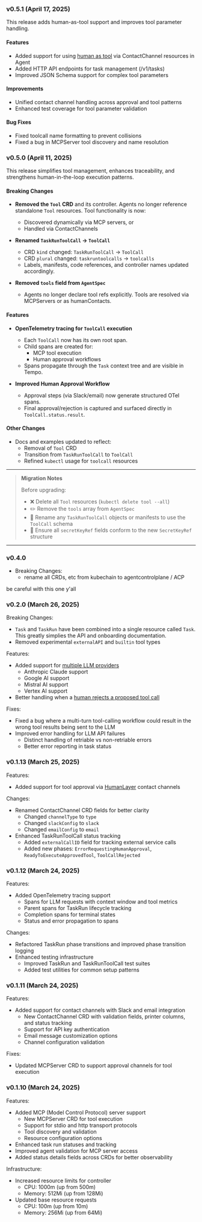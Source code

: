 ### v0.5.1 (April 17, 2025)

This release adds human-as-tool support and improves tool parameter handling.

#### Features

- Added support for using [human as tool](https://github.com/humanlayer/agentcontrolplane#incorporating-humans-as-tools) via ContactChannel resources in Agent
- Added HTTP API endpoints for task management (/v1/tasks)
- Improved JSON Schema support for complex tool parameters

#### Improvements

- Unified contact channel handling across approval and tool patterns
- Enhanced test coverage for tool parameter validation

#### Bug Fixes

- Fixed toolcall name formatting to prevent collisions
- Fixed a bug in MCPServer tool discovery and name resolution


### v0.5.0 (April 11, 2025) 

This release simplifies tool management, enhances traceability, and strengthens human-in-the-loop execution patterns.

#### Breaking Changes

- **Removed the `Tool` CRD** and its controller. Agents no longer reference standalone `Tool` resources. Tool functionality is now:
  - Discovered dynamically via MCP servers, or
  - Handled via ContactChannels

- **Renamed `TaskRunToolCall` → `ToolCall`**
  - CRD `kind` changed: `TaskRunToolCall` → `ToolCall`
  - CRD `plural` changed: `taskruntoolcalls` → `toolcalls`
  - Labels, manifests, code references, and controller names updated accordingly.

- **Removed `tools` field from `AgentSpec`**
  - Agents no longer declare tool refs explicitly. Tools are resolved via MCPServers or as humanContacts.

#### Features

- **OpenTelemetry tracing for `ToolCall` execution**
  - Each `ToolCall` now has its own root span.
  - Child spans are created for:
    - MCP tool execution
    - Human approval workflows
  - Spans propagate through the `Task` context tree and are visible in Tempo.

- **Improved Human Approval Workflow**
  - Approval steps (via Slack/email) now generate structured OTel spans.
  - Final approval/rejection is captured and surfaced directly in `ToolCall.status.result`.

#### Other Changes

- Docs and examples updated to reflect:
  - Removal of `Tool` CRD
  - Transition from `TaskRunToolCall` to `ToolCall`
  - Refined `kubectl` usage for `toolcall` resources

---

> **Migration Notes**
>
> Before upgrading:
>
> - ❌ Delete all `Tool` resources (`kubectl delete tool --all`)
> - ✏️ Remove the `tools` array from `AgentSpec`
> - 🔄 Rename any `TaskRunToolCall` objects or manifests to use the `ToolCall` schema
> - 🔐 Ensure all `secretKeyRef` fields conform to the new `SecretKeyRef` structure

---





### v0.4.0

- Breaking Changes:
  - rename all CRDs, etc from kubechain to agentcontrolplane / ACP

be careful with this one y'all

### v0.2.0 (March 26, 2025)

Breaking Changes:
- `Task` and `TaskRun` have been combined into a single resource called `Task`. This greatly simplies the API and onboarding documentation.
- Removed experimental `externalAPI` and `builtin` tool types

Features:
- Added support for [multiple LLM providers](../README.md#using-other-language-models)
  - Anthropic Claude support
  - Google AI support
  - Mistral AI support
  - Vertex AI support
- Better handling when a [human rejects a proposed tool call](../README.md#incorporating-human-approval)


Fixes:
- Fixed a bug where a multi-turn tool-calling workflow could result in the wrong tool results being sent to the LLM
- Improved error handling for LLM API failures
  - Distinct handling of retriable vs non-retriable errors
  - Better error reporting in task status

### v0.1.13 (March 25, 2025)

Features:
- Added support for tool approval via [HumanLayer](https://humanlayer.dev) contact channels

Changes:
- Renamed ContactChannel CRD fields for better clarity
  - Changed `channelType` to `type`
  - Changed `slackConfig` to `slack`
  - Changed `emailConfig` to `email`
- Enhanced TaskRunToolCall status tracking
  - Added `externalCallID` field for tracking external service calls
  - Added new phases: `ErrorRequestingHumanApproval`, `ReadyToExecuteApprovedTool`, `ToolCallRejected`

### v0.1.12 (March 24, 2025)

Features:
- Added OpenTelemetry tracing support
  - Spans for LLM requests with context window and tool metrics
  - Parent spans for TaskRun lifecycle tracking
  - Completion spans for terminal states
  - Status and error propagation to spans

Changes:
- Refactored TaskRun phase transitions and improved phase transition logging
- Enhanced testing infrastructure
  - Improved TaskRun and TaskRunToolCall test suites
  - Added test utilities for common setup patterns

### v0.1.11 (March 24, 2025)

Features:
- Added support for contact channels with Slack and email integration
  - New ContactChannel CRD with validation fields, printer columns, and status tracking
  - Support for API key authentication
  - Email message customization options
  - Channel configuration validation

Fixes:
- Updated MCPServer CRD to support approval channels for tool execution

### v0.1.10 (March 24, 2025)

Features:
- Added MCP (Model Control Protocol) server support
  - New MCPServer CRD for tool execution
  - Support for stdio and http transport protocols
  - Tool discovery and validation
  - Resource configuration options
- Enhanced task run statuses and tracking
- Improved agent validation for MCP server access
- Added status details fields across CRDs for better observability

Infrastructure:
- Increased resource limits for controller
  - CPU: 1000m (up from 500m)
  - Memory: 512Mi (up from 128Mi)
- Updated base resource requests
  - CPU: 100m (up from 10m)
  - Memory: 256Mi (up from 64Mi)
